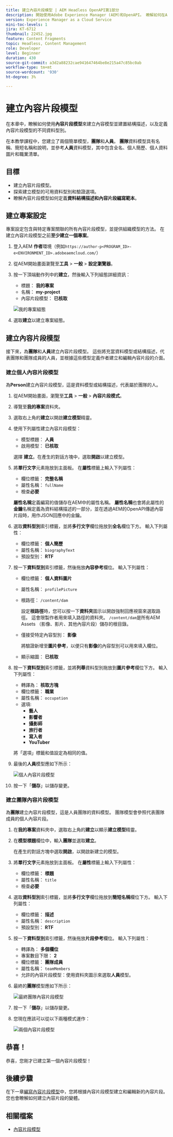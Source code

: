```yaml
---
title: 建立內容片段模型 | AEM Headless OpenAPI第1部分
description: 開始使用Adobe Experience Manager (AEM)和OpenAPI。 瞭解如何在AEM中建立內容模型，並使用內容片段模型建置結構。 檢閱現有模型並建立模型。 瞭解定義結構時可用的不同資料型別。
version: Experience Manager as a Cloud Service
mini-toc-levels: 1
jira: KT-6712
thumbnail: 22452.jpg
feature: Content Fragments
topic: Headless, Content Management
role: Developer
level: Beginner
duration: 430
source-git-commit: a3d2a88232cae941647464be8e215a47c85bc0ab
workflow-type: tm+mt
source-wordcount: '930'
ht-degree: 3%

---
```


# 建立內容片段模型

在本章中，瞭解如何使用&#x200B;**內容片段模型**&#x200B;來建立內容模型並建置結構描述，以及定義內容片段模型的不同資料型別。

在本教學課程中，您建立了兩個簡單模型，**團隊**&#x200B;和&#x200B;**人員**。 **團隊**&#x200B;資料模型具有名稱、簡短名稱和說明，並參考&#x200B;**人員**&#x200B;資料模型，其中包含全名、個人簡歷、個人資料圖片和職業清單。

## 目標

* 建立內容片段模型。
* 探索建立模型的可用資料型別和驗證選項。
* 瞭解內容片段模型如何定義&#x200B;**資料結構描述和內容片段編寫範本**。

## 建立專案設定

專案設定包含與特定專案關聯的所有內容片段模型，並提供組織模型的方法。 在建立內容片段模型之前&#x200B;**至少建立一個專案**。

1. 登入AEM **作者**&#x200B;環境（例如`https://author-p<PROGRAM_ID>-e<ENVIRONMENT_ID>.adobeaemcloud.com/`）
1. 從AEM開始畫面瀏覽至&#x200B;**工具** > **一般** > **設定瀏覽器**。
1. 按一下頂端動作列中的&#x200B;**建立**，然後輸入下列組態詳細資訊：
   * 標題： **我的專案**
   * 名稱： **my-project**
   * 內容片段模型： **已核取**

   ![我的專案組態](assets/1/create-configuration.png)

1. 選取&#x200B;**建立**&#x200B;以建立專案組態。

## 建立內容片段模型

接下來，為&#x200B;**團隊**&#x200B;和&#x200B;**人員**&#x200B;建立內容片段模型。 這些將充當資料模型或結構描述，代表團隊和團隊成員的人員，並根據這些模型定義作者建立和編輯內容片段的介面。

### 建立個人內容片段模型

為&#x200B;**Person**&#x200B;建立內容片段模型，這是資料模型或結構描述，代表屬於團隊的人。

1. 從AEM開始畫面，瀏覽至&#x200B;**工具** > **一般** > **內容片段模式**。
1. 導覽至&#x200B;**我的專案**&#x200B;資料夾。
1. 選取右上角的&#x200B;**建立**&#x200B;以開啟&#x200B;**建立模型**&#x200B;精靈。
1. 使用下列屬性建立內容片段模型：

   * 模型標題： **人員**
   * 啟用模型： **已核取**

   選擇 **建立**。在產生的對話方塊中，選取&#x200B;**開啟**&#x200B;以建立模型。

1. 將&#x200B;**單行文字**&#x200B;元素拖放到主面板。 在&#x200B;**屬性**&#x200B;標籤上輸入下列屬性：

   * 欄位標籤： **完整名稱**
   * 屬性名稱： `fullName`
   * 檢查&#x200B;**必要**

   **屬性名稱**&#x200B;定義編寫的值儲存在AEM中的屬性名稱。 **屬性名稱**&#x200B;也會將此屬性的&#x200B;**金鑰**&#x200B;名稱定義為資料結構描述的一部分，並在透過AEM的OpenAPI傳遞內容片段時，用作JSON回應中的金鑰。

1. 選取&#x200B;**資料型別**&#x200B;索引標籤，並將&#x200B;**多行文字**&#x200B;欄位拖放到&#x200B;**全名**&#x200B;欄位下方。 輸入下列屬性：

   * 欄位標籤： **個人簡歷**
   * 屬性名稱： `biographyText`
   * 預設型別： **RTF**

1. 按一下&#x200B;**資料型別**&#x200B;索引標籤，然後拖放&#x200B;**內容參考**&#x200B;欄位。 輸入下列屬性：

   * 欄位標籤： **個人資料圖片**
   * 屬性名稱： `profilePicture`
   * 根路徑： `/content/dam`

     設定&#x200B;**根路徑**&#x200B;時，您可以按一下&#x200B;**資料夾**&#x200B;圖示以開啟強制回應視窗來選取路徑。 這會限製作者用來填入路徑的資料夾。 `/content/dam`是所有AEM Assets （影像、影片、其他內容片段）儲存的根目錄。

   * 僅接受特定內容型別： **影像**

     將驗證新增至&#x200B;**圖片參考**，以便只有&#x200B;**影像**&#x200B;的內容型別可以用來填入欄位。

   * 顯示縮圖： **已核取**

1. 按一下&#x200B;**資料型別**&#x200B;索引標籤，並將&#x200B;**列舉**&#x200B;資料型別拖放到&#x200B;**圖片參考**&#x200B;欄位下方。 輸入下列屬性：

   * 轉譯為： **核取方塊**
   * 欄位標籤： **職業**
   * 屬性名稱： `occupation`
   * 選項:
      * **藝人**
      * **影響者**
      * **攝影師**
      * **旅行者**
      * **寫入者**
      * **YouTuber**

   將「選項」標籤和值設定為相同的值。

1. 最後的&#x200B;**人員**&#x200B;模型應如下所示：

   ![個人內容片段模型](assets/1/person-content-fragment-model.png)

1. 按一下「**儲存**」以儲存變更。

### 建立團隊內容片段模型

為&#x200B;**團隊**&#x200B;建立內容片段模型，這是人員團隊的資料模型。 團隊模型會參照代表團隊成員的個人內容片段。

1. 在&#x200B;**我的專案**&#x200B;資料夾中，選取右上角的&#x200B;**建立**&#x200B;以顯示&#x200B;**建立模型**&#x200B;精靈。
1. 在&#x200B;**模型標題**&#x200B;欄位中，輸入&#x200B;**團隊**&#x200B;並選取&#x200B;**建立**。

   在產生的對話方塊中選取&#x200B;**開啟**，以開啟新建立的模型。

1. 將&#x200B;**單行文字**&#x200B;元素拖放到主面板。 在&#x200B;**屬性**&#x200B;標籤上輸入下列屬性：

   * 欄位標籤： **標題**
   * 屬性名稱： `title`
   * 檢查&#x200B;**必要**

1. 選取&#x200B;**資料型別**&#x200B;索引標籤，並將&#x200B;**多行文字**&#x200B;欄位拖放到&#x200B;**簡短名稱**&#x200B;欄位下方。 輸入下列屬性：

   * 欄位標籤： **描述**
   * 屬性名稱： `description`
   * 預設型別： **RTF**

1. 按一下&#x200B;**資料型別**&#x200B;索引標籤，然後拖放&#x200B;**片段參考**&#x200B;欄位。 輸入下列屬性：

   * 轉譯為： **多個欄位**
   * 專案數目下限： **2**
   * 欄位標籤： **團隊成員**
   * 屬性名稱： `teamMembers`
   * 允許的內容片段模型：使用資料夾圖示來選取&#x200B;**人員**&#x200B;模型。

1. 最終的&#x200B;**團隊**&#x200B;模型應如下所示：

   ![最終團隊內容片段模型](assets/1/team-content-fragment-model.png)

1. 按一下「**儲存**」以儲存變更。

1. 您現在應該可以從以下兩種模式運作：

   ![兩個內容片段模型](assets/1/two-content-fragment-models.png)

## 恭喜！

恭喜，您剛才已建立第一個內容片段模型！

## 後續步驟

在下一章[編寫內容片段模型](2-author-content-fragments.md)中，您將根據內容片段模型建立和編輯新的內容片段。 您也會瞭解如何建立內容片段的變體。

## 相關檔案

* [內容片段模型](https://experienceleague.adobe.com/docs/experience-manager-cloud-service/content/assets/content-fragments/content-fragments-models.html?lang=zh-Hant)

